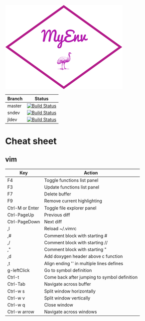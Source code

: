 ![MyEnv](https://raw.githubusercontent.com/desqaz/myenv/master/logos/myenv-logo.png)

| Branch | Status                                                                                                      |
|--------|-------------------------------------------------------------------------------------------------------------|
| master | [![Build Status](https://travis-ci.org/desqaz/myenv.svg?branch=master)](https://travis-ci.org/desqaz/myenv) |
| sndev  | [![Build Status](https://travis-ci.org/desqaz/myenv.svg?branch=sndev)](https://travis-ci.org/desqaz/myenv)  |
| jldev  | [![Build Status](https://travis-ci.org/desqaz/myenv.svg?branch=jldev)](https://travis-ci.org/desqaz/myenv)  |


# Cheat sheet
## vim
| Key             | Action                                       |
|-----------------|----------------------------------------------|
| F4              | Toggle functions list panel                  |
| F3              | Update functions list panel                  |
| F7              | Delete buffer                                |
| F9              | Remove current highlighting                  |
| Ctrl-M or Enter | Toggle file explorer panel                   |
| Ctrl-PageUp     | Previous diff                                |
| Ctrl-PageDown   | Next diff                                    |
| ,l              | Reload ~/.vimrc                              |
| ,#              | Comment block with starting #                |
| ,/              | Comment block with starting //               |
| ,"              | Comment block with starting "                |
| ,d              | Add doxygen header above c function          |
| ,t              | Align ending '\' in multiple lines defines   |
| g-leftClick     | Go to symbol definition                      |
| Ctrl-t          | Come back after jumping to symbol definition |
| Ctrl-Tab        | Navigate across buffer                       |
| Ctrl-w s        | Split window horizontally                    |
| Ctrl-w v        | Split window vertically                      |
| Ctrl-w q        | Close window                                 |
| Ctrl-w arrow    | Navigate across windows                      |

